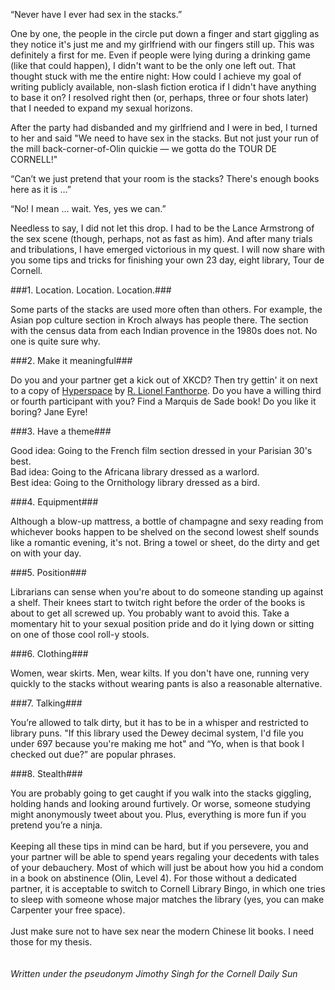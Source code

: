 <!-- layout: post
categories: 
- humor
title: Cornell Is Stacked
date: 2012-09-27
-->
“Never have I ever had sex in the stacks.”

One by one, the people in the circle put down a finger and start giggling as they notice it's just me and my girlfriend with our fingers still up. This was definitely a first for me. Even if people were lying during a drinking game (like that could happen), I didn't want to be the only one left out. That thought stuck with me the entire night: How could I achieve my goal of writing publicly available, non-slash fiction erotica if I didn't have anything to base it on? I resolved right then (or, perhaps, three or four shots later) that I needed to expand my sexual horizons.  
<!-- more -->
After the party had disbanded and my girlfriend and I were in bed, I turned to her and said "We need to have sex in the stacks. But not just your run of the mill back-corner-of-Olin quickie — we gotta do the TOUR DE CORNELL!" 

“Can’t we just pretend that your room is the stacks? There's enough books here as it is …”

“No! I mean … wait. Yes, yes we can.”

Needless to say, I did not let this drop. I had to be the Lance Armstrong of the sex scene (though, perhaps, not as fast as him). And after many trials and tribulations, I have emerged victorious in my quest. I will now share with you some tips and tricks for finishing your own 23 day, eight library, Tour de Cornell. 

###1. Location. Location. Location.###

Some parts of the stacks are used more often than others. For example, the Asian pop culture section in Kroch always has people there. The section with the census data from each Indian provence in the 1980s does not. No one is quite sure why.

###2. Make it meaningful###

Do you and your partner get a kick out of XKCD? Then try gettin' it on next to a copy of [Hyperspace](http://xkcd.com/983/) by [R. Lionel Fanthorpe](http://cornell.worldcat.org/title/hyperspace/oclc/5153709&referer=brief_results). Do you have a willing third or fourth participant with you? Find a Marquis de Sade book! Do you like it boring? Jane Eyre!

###3. Have a theme###

Good idea: Going to the French film section dressed in your Parisian 30's best.
<br/>
Bad idea: Going to the Africana library dressed as a warlord.
<br/>
Best idea: Going to the Ornithology library dressed as a bird. 

###4. Equipment###

Although a blow-up mattress, a bottle of champagne and sexy reading from whichever books happen to be shelved on the second lowest shelf sounds like a romantic evening, it's not. Bring a towel or sheet, do the dirty and get on with your day. 

###5. Position###

Librarians can sense when you're about to do someone standing up against a shelf.  Their knees start to twitch right before the order of the books is about to get all screwed up. You probably want to avoid this. Take a momentary hit to your sexual position pride and do it lying down or sitting on one of those cool roll-y stools.

###6. Clothing###

Women, wear skirts. Men, wear kilts. If you don't have one, running very quickly to the stacks without wearing pants is also a reasonable alternative. 

###7. Talking###

You’re allowed to talk dirty, but it has to be in a whisper and restricted to library puns. "If this library used the Dewey decimal system, I'd file you under 697 because you're making me hot" and “Yo, when is that book I checked out due?” are popular phrases. 

###8. Stealth###

You are probably going to get caught if you walk into the stacks giggling, holding hands and looking around furtively. Or worse, someone studying might anonymously tweet about you. Plus, everything is more fun if you pretend you’re a ninja. 
<br/><br/>
Keeping all these tips in mind can be hard, but if you persevere, you and your partner will be able to spend years regaling your decedents with tales of your debauchery. Most of which will just be about how you hid a condom in a book on abstinence (Olin, Level 4). For those without a dedicated partner, it is acceptable to switch to Cornell Library Bingo, in which one tries to sleep with someone whose major matches the library (yes, you can make Carpenter your free space).
<br/><br/>
Just make sure not to have sex near the modern Chinese lit books. I need those for my thesis. 
<br/><br/><br/>
*Written under the pseudonym Jimothy Singh for the Cornell Daily Sun*